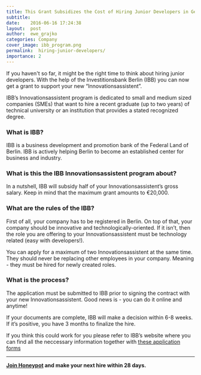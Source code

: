 ```yaml
---
title: This Grant Subsidizes the Cost of Hiring Junior Developers in Germany
subtitle:
date:    2016-06-16 17:24:38
layout:  post
author:  ewe_grajko
categories: Company
cover_image: ibb_program.png
permalink:  hiring-junior-developers/
importance: 2
---
```



If you haven't so far, it might be the right time to think about hiring junior developers. With the help of the Investitionsbank Berlin (IBB) you can now get a grant to support your new “Innovationsassistent”. 

<!--more-->

IBB’s Innovationsassistent program is dedicated to small and medium sized companies (SMEs) that want to hire a recent graduate (up to two years) of technical university or an institution that provides a stated recognized degree. 

### What is IBB? 

IBB is a business development and promotion bank of the Federal Land of Berlin. IBB is actively helping Berlin to become an established center for business and industry. 

### What is this the IBB Innovationsassistent program about? 

In a nutshell, IBB will subsidy half of your Innovationsassistent’s gross salary. Keep in mind that the maximum grant amounts to €20,000.

### What are the rules of the IBB? 


 First of all, your company has to be registered in Berlin. On top of that, your company should be innovative and technologically-oriented. If it isn’t, then the role you are offering to your Innovationsassistent must be technology related (easy with developers!). 

You can apply for a maximum of two Innovationsassistent at the same time. They should never be replacing other employees in your company. Meaning - they must be hired for newly created roles. 

### What is the process? 

The application must be submitted to IBB prior to signing the contract with your new Innovationsassistent. Good news is - you can do it online and anytime!

 If your documents are complete, IBB will make a decision within 6-8 weeks. If it’s positive, you have 3 months to finalize the hire. 

If you think this could work for you please refer to IBB’s website where you can find all the neccessary information together with [these application forms][1] 

* * * 

**[Join Honeypot][2] and make your next hire within 28 days.** 


[1]: http://www.ibb.de/gruenden/Innovationsassistent-in.aspx  
[2]: https://www.honeypot.io/pages/for_employers?utm_source=blog&utm_medium=organic&utm_term=f&utm_content=160605&utm_campaign=com-no
